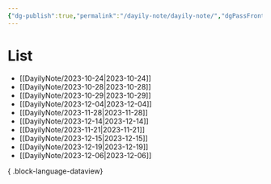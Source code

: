 ```yaml
---
{"dg-publish":true,"permalink":"/dayily-note/dayily-note/","dgPassFrontmatter":true,"created":"2023-12-14T17:46:14.373+09:00","updated":"2023-12-14T18:43:19.398+09:00"}
---
```


# List
- [[DayilyNote/2023-10-24\|2023-10-24]]
- [[DayilyNote/2023-10-28\|2023-10-28]]
- [[DayilyNote/2023-10-29\|2023-10-29]]
- [[DayilyNote/2023-12-04\|2023-12-04]]
- [[DayilyNote/2023-11-28\|2023-11-28]]
- [[DayilyNote/2023-12-14\|2023-12-14]]
- [[DayilyNote/2023-11-21\|2023-11-21]]
- [[DayilyNote/2023-12-15\|2023-12-15]]
- [[DayilyNote/2023-12-19\|2023-12-19]]
- [[DayilyNote/2023-12-06\|2023-12-06]]

{ .block-language-dataview}
